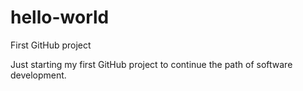 # hello-world
First GitHub project

Just starting my first GitHub project to continue the path of software development.

